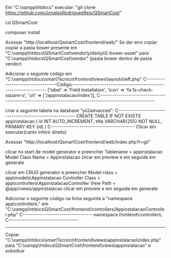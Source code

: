 Em "C:\xampp\htdocs" executar: "git clone https://github.com/JonatasRodriguesReis/QSmartCost"

cd QSmartCost

composer install

Acessar "http://localhost/QsmartCost/frontend/web/"
Se der erro copiar copiar a pasta bower presente em "C:\xampp\htdocs\QSmartCost\vendor\yidas\yii2-bower-asset" para "C:\xampp\htdocs\QSmartCost\vendor"
(pasta bower dentro de pasta vendor)

Adicionar o seguinte código em "C:\xampp\htdocs\smartTecnico\frontend\views\layouts\left.php"
C----------------------------------Código-----------------------------------------------------------------
['label' => 'Field Installation', 'icon' => 'fa fa-check-square-o', 'url' => ['/appinstalacao/index']],
C---------------------------------------------------------------------------------------------------------

criar a seguinte tabela na database "yii2advanced":
C---------------------------------------------------------
CREATE TABLE IF NOT EXISTS appinstalacao (
    id INT AUTO_INCREMENT,
    title VARCHAR(255) NOT NULL,
    PRIMARY KEY (id)
)
C-----------------------------------------
Clicar em executar(canto inferir direito)

Acessar "http://localhost/QsmartCost/frontend/web/index.php?r=gii"

clicar no start de model generator e preencher
Tablename = appinstalacao
Model Class Name = Appinstalacao
clicar em preview e em seguida em generate

clicar em CRUD generator e preencher
Model class = app\models\Appinstalacao
Controller Class = app\controllers\AppinstalacaoController
View Path = @app/views/appinstalacao
clicar em preview e em seguida em generate

Adicionar o seguinte código na linha seguinte a "namespace app\controllers;" em "C:\xampp\htdocs\QSmartCost/frontend/controllers/AppinstalacaoController.php"
C----------------------------------
namespace frontend\controllers;
C----------------------------------


*****************************************************************************************************************************************************
Copiar "C:\xampp\htdocs\smartTecnico\frontend\views\appinstalacao\index.php" para "C:\xampp\htdocs\QSmartCost\frontend\views\appinstalacao" e substituir



